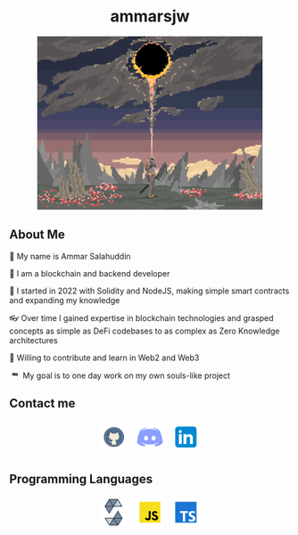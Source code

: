 <h1 align="center">ammarsjw</h1>

<p align="center">
<img width="80%" src="./assets/soul-of-cinder.gif"/>
</p>

## About Me

<p align="left">👀 My name is Ammar Salahuddin</p>

<p align="left">🔭 I am a blockchain and backend developer</p>

<p align="left">🌱 I started in 2022 with Solidity and NodeJS, making simple smart contracts and expanding my knowledge</p>

<p align="left">👓 Over time I gained expertise in blockchain technologies and grasped concepts as simple as DeFi codebases to as complex as Zero Knowledge architectures</p>

<p align="left">💬 Willing to contribute and learn in Web2 and Web3</p>

<p align="left"><img width="2%" style="padding:5px" src="./assets/bonfire.gif"/> My goal is to one day work on my own souls-like project</p>

## Contact me

<p align="center">
	<a href="https://github.com/ammarsjw"><img alt="github" width="10%" style="padding:5px" src="./assets/github.png"/></a>
    <a href="https://discordapp.com/users/1027175972254007326"><img alt="discord" width="10%" style="padding:5px" src="./assets/discord.png"/></a>
	<a href="https://www.linkedin.com/in/ammar-salahuddin-56726281/"><img alt="linkedin" width="10%" style="padding:5px" src="./assets/linkedin.png"/></a>
</p>

## Programming Languages

<p align="center">
	<img width="10%" style="padding:5px" src="./assets/solidity.png"/>
	<img width="10%" style="padding:5px" src="./assets/javascript.png"/>
	<img width="10%" style="padding:5px" src="./assets/typescript.png"/>
</p>
